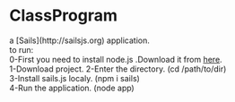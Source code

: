 # ClassProgram
<p>
a [Sails](http://sailsjs.org) application. <br>
to run: <br>
  0-First you need to install node.js .Download it from <a href="https://nodejs.org/en/download/">here</a>.<br>
  1-Download project.
  2-Enter the directory. (cd /path/to/dir) <br>
  3-Install sails.js localy. (npm i sails) <br>
  4-Run the application. (node app)<br>
</p>
